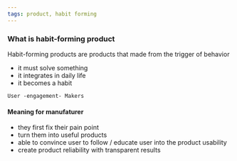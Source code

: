 ```yaml
---
tags: product, habit forming
---
```


### What is habit-forming product
Habit-forming products are products that made from the trigger of behavior
- it must solve something
- it integrates in daily life
- it becomes a habit

`User -engagement- Makers`

#### Meaning for manufaturer 
-  they first fix their pain point 
-  turn them into useful products
-  able to convince user to follow / educate user into the product usability
-  create product reliability with transparent results


